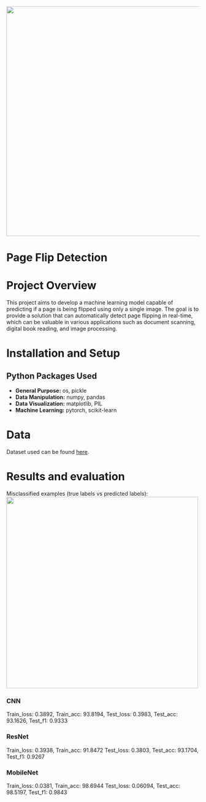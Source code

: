 <img src="https://github.com/trtrgfh/Page-Flip-Detection/assets/73056232/0c531186-5c1b-477d-8e78-931298e9c268" width="600"/>

# Page Flip Detection

# Project Overview
This project aims to develop a machine learning model capable of predicting if a page is being flipped using only a single image. The goal is to provide a solution that can automatically detect page flipping in real-time, which can be valuable in various applications such as document scanning, digital book reading, and image processing.

# Installation and Setup
## Python Packages Used
- **General Purpose:** os, pickle
- **Data Manipulation:** numpy, pandas
- **Data Visualization:** matplotlib, PIL
- **Machine Learning:** pytorch, scikit-learn
  
# Data
Dataset used can be found [here](https://drive.google.com/file/d/1KDQBTbo5deKGCdVV_xIujscn5ImxW4dm/view?usp=sharing).

# Results and evaluation
Misclassified examples (true labels vs predicted labels): 
<img src="https://github.com/trtrgfh/Page-Flip-Detection/assets/73056232/a736ef74-527b-40a5-b28b-4b8d6a4d8778" width="500"/>

### CNN
Train_loss: 0.3892, Train_acc: 93.8194, 
Test_loss: 0.3983, Test_acc: 93.1626, Test_f1: 0.9333

### ResNet
Train_loss: 0.3938, Train_acc: 91.8472
Test_loss: 0.3803, Test_acc: 93.1704, Test_f1: 0.9267

### MobileNet
Train_loss: 0.0381, Train_acc: 98.6944
Test_loss: 0.06094, Test_acc: 98.5197, Test_f1: 0.9843

